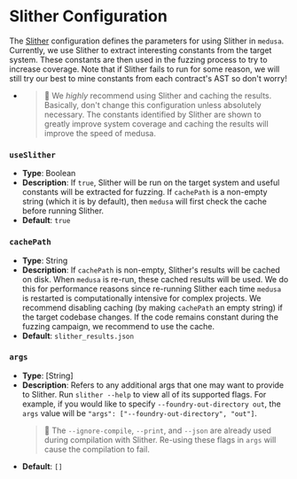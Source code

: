 # Slither Configuration

The [Slither](https://github.com/crytic/slither) configuration defines the parameters for using Slither in `medusa`.
Currently, we use Slither to extract interesting constants from the target system. These constants are then used in the
fuzzing process to try to increase coverage. Note that if Slither fails to run for some reason, we will still try our
best to mine constants from each contract's AST so don't worry!

- > 🚩 We _highly_ recommend using Slither and caching the results. Basically, don't change this configuration unless
  > absolutely necessary. The constants identified by Slither are shown to greatly improve system coverage and caching
  > the results will improve the speed of medusa.

### `useSlither`

- **Type**: Boolean
- **Description**: If `true`, Slither will be run on the target system and useful constants will be extracted for fuzzing.
  If `cachePath` is a non-empty string (which it is by default), then `medusa` will first check the cache before running
  Slither.
- **Default**: `true`

### `cachePath`

- **Type**: String
- **Description**: If `cachePath` is non-empty, Slither's results will be cached on disk. When `medusa` is re-run, these
  cached results will be used. We do this for performance reasons since re-running Slither each time `medusa` is restarted
  is computationally intensive for complex projects. We recommend disabling caching (by making `cachePath` an empty string)
  if the target codebase changes. If the code remains constant during the fuzzing campaign, we recommend to use the cache.
- **Default**: `slither_results.json`

### `args`

- **Type**: [String]
- **Description**: Refers to any additional args that one may want to provide to Slither. Run `slither --help`
  to view all of its supported flags. For example, if you would like to specify `--foundry-out-directory out`, the
  `args` value will be `"args": ["--foundry-out-directory", "out"]`.
  > 🚩 The `--ignore-compile`, `--print`, and `--json` are already used during compilation with Slither.
  > Re-using these flags in `args` will cause the compilation to fail.
- **Default**: `[]`
